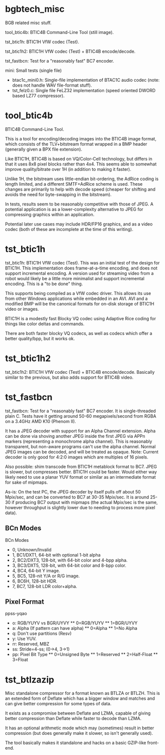 # bgbtech_misc
BGB related misc stuff.

tool_btic4b: BTIC4B Command-Line Tool (still image).

tst_btic1h: BTIC1H VfW codec (Test).

tst_btic1h2: BTIC1H VfW codec (Test) + BTIC4B encode/decode.

tst_fastbcn: Test for a "reasonably fast" BC7 encoder.

mini: Small tests (single file)
* btac1c_mini0.h: Single-file implementation of BTAC1C audio codec (note: does not handle WAV file-format stuff).
* tst_felz0.c: Single file FeLZ32 implementation (speed oriented DWORD based LZ77 compressor).


tool_btic4b
==========

BTIC4B Command-Line Tool.

This is a tool for encoding/decoding images into the BTIC4B image format, which consists of the TLV+bitstream format wrapped in a BMP header (generally given a BPX file extension).

Like BTIC1H, BTIC4B is based on VQ/Color-Cell technology, but differs in that it uses 8x8 pixel blocks rather than 4x4. This seems able to somewhat improve quality/bitrate over 1H (in addition to making it faster).

Unlike 1H, the bitstream uses little-endian bit-ordering, the AdRice coding is length limited, and a different SMTF+AdRice scheme is used. These changes are primarily to help with decode speed (cheaper for shifting and avoids the need for byte-swapping in the bitstream).

In tests, results seem to be reasonably competitive with those of JPEG.
A potential application is as a lower-complexity alternative to JPEG for compressing graphics within an application.

Potential later use cases may include HDR/FP16 graphics, and as a video codec (both of these are incomplete at the time of this writing).


tst_btic1h
==========

tst_btic1h: BTIC1H VfW codec (Test).
This was an initial test of the design for BTIC1H.
This implementation does frame-at-a-time encoding, and does not support incremental encoding.
A version used for streaming video from a robot would likely be a little more minimalist and
support incremental encoding. This is a "to be done" thing.

This supports being compiled as a VfW codec driver. This allows its use from other Windows applications while embedded in an AVI. AVI and a modified BMP will be the canonical formats for on-disk storage of BTIC1H video or images.

BTIC1H is a modestly fast Blocky VQ codec using Adaptive Rice coding for things like color deltas and commands.

There are both faster blocky VQ codecs, as well as codecs which offer a better quality/bpp, but it works ok.

tst_btic1h2
==========

tst_btic1h2: BTIC1H VfW codec (Test) + BTIC4B encode/decode.
Basically similar to the previous, but also adds support for BTIC4B video.


tst_fastbcn
===========

tst_fastbcn: Test for a "reasonably fast" BC7 encoder.
It is single-threaded plain C.
Tests have it getting around 50-60 megapixels/second from RGBA on a 3.4GHz AMD K10 (Phenom II).

It has a JPEG decoder with support for an Alpha Channel extension.
Alpha can be done via shoving another JPEG inside the first JPEG via APPn markers
(representing a monochrome alpha channel).
This is reasonably transparent, but non-aware programs can't use the alpha channel.
Normal JPEG images can be decoded, and will be treated as opaque.
Note: Current decoder is only good for 4:2:0 images which are multiples of 16 pixels.

Also possible: shim transcode from BTIC1H metablock format to BC7.
JPEG is slower, but compresses better.  BTIC1H could be faster.
Would either way likely need to use a planar YUV format or similar as an intermediate format for sake of mipmaps.

As-is: On the test PC, the JPEG decoder by itself pulls off about 50 Mpix/sec, and can be converted to BC7 at 30-35 Mpix/sec. It is around 25-30 if producing BC7 output with mipmaps (the actual Mpix/sec is the same, however throughput is slightly lower due to needing to process more pixel data).


BCn Modes
---------

BCn Modes
* 0, Unknown/Invalid
* 1, BC1/DXT1, 64-bit with optional 1-bit alpha
* 2, BC2/DXT3, 128-bit, with 64-bit color and 4-bpp alpha.
* 3, BC3/DXT5, 128-bit, with 64-bit color and 8-bpp color.
* 4, BC4, 64-bit Y image.
* 5, BC5, 128-nit Y/A or R/G image.
* 6, BC6H, 128-bit HDR.
* 7, BC7, 128-bit LDR color+alpha.


Pixel Format
------------

ppss-yqao
* o: RGB/YUYV vs BGR/UYVY
** 0=RGB/YUYV
** 1=BGR/UYVY
* a: Alpha (If pattern can have alpha)
** 0=Alpha
** 1=No Alpha
* q: Don't use partitions (Resv)
* y: Use YUV.
* rr: Reserved, MBZ
* ss: Stride=4-ss; (0->4, 3->1)
* pp: Pixel Bit Type
** 0=Unsigned Byte
** 1=Reserved
** 2=Half-Float
** 3=Float


tst_btlzazip
============

Misc standalone compressor for a format known as BTLZA or BTLZH. This is an extended form of Deflate which has a bigger window and matches and can give better compression for some types of data.

It exists as a compromise between Deflate and LZMA, capable of giving better compression than Deflate while faster to decode than LZMA.

It has an optional arithmetic mode which may (sometimes) result in better compression (but does generally make it slower, so isn't generally used).

The tool basically makes it standalone and hacks on a basic GZIP-like front-end.
